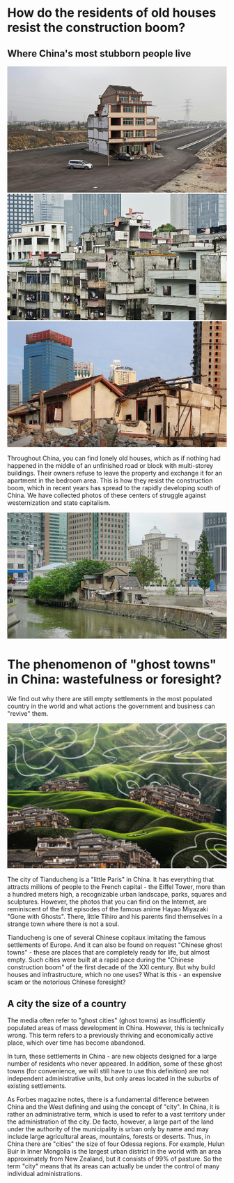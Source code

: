 # How do the residents of old houses resist the construction boom?

## Where China's most stubborn people live

![Branching](homechina2.jpg)
![Branching](homechina1.jpg)
![Branching](homechina3.jpg)

Throughout China, you can find lonely old houses, which as if nothing had happened in the middle of an unfinished road or block with multi-storey buildings. Their owners refuse to leave the property and exchange it for an apartment in the bedroom area. This is how they resist the construction boom, which in recent years has spread to the rapidly developing south of China. We have collected photos of these centers of struggle against westernization and state capitalism.

![Branching](homechina4.jpg)

# The phenomenon of "ghost towns" in China: wastefulness or foresight?

We find out why there are still empty settlements in the most populated country in the world and what actions the government and business can "revive" them.

![Branching](homechina5.jpg)

The city of Tianducheng is a "little Paris" in China. It has everything that attracts millions of people to the French capital - the Eiffel Tower, more than a hundred meters high, a recognizable urban landscape, parks, squares and sculptures. However, the photos that you can find on the Internet, are reminiscent of the first episodes of the famous anime Hayao Miyazaki "Gone with Ghosts". There, little Tihiro and his parents find themselves in a strange town where there is not a soul.

Tianducheng is one of several Chinese copitaux imitating the famous settlements of Europe. And it can also be found on request "Chinese ghost towns" - these are places that are completely ready for life, but almost empty. Such cities were built at a rapid pace during the "Chinese construction boom" of the first decade of the XXI century. But why build houses and infrastructure, which no one uses? What is this - an expensive scam or the notorious Chinese foresight?

## A city the size of a country

The media often refer to "ghost cities" (ghost towns) as insufficiently populated areas of mass development in China. However, this is technically wrong. This term refers to a previously thriving and economically active place, which over time has become abandoned.

In turn, these settlements in China - are new objects designed for a large number of residents who never appeared. In addition, some of these ghost towns (for convenience, we will still have to use this definition) are not independent administrative units, but only areas located in the suburbs of existing settlements.

As Forbes magazine notes, there is a fundamental difference between China and the West defining and using the concept of "city". In China, it is rather an administrative term, which is used to refer to a vast territory under the administration of the city. De facto, however, a large part of the land under the authority of the municipality is urban only by name and may include large agricultural areas, mountains, forests or deserts. Thus, in China there are "cities" the size of four Odessa regions. For example, Hulun Buir in Inner Mongolia is the largest urban district in the world with an area approximately from New Zealand, but it consists of 99% of pasture. So the term "city" means that its areas can actually be under the control of many individual administrations.
